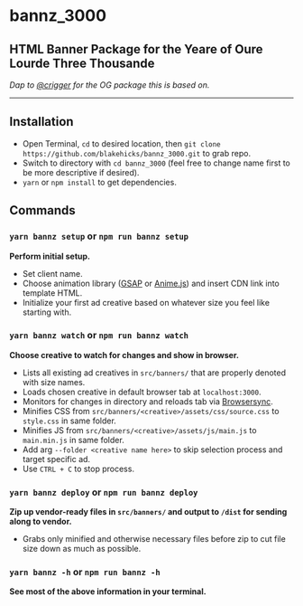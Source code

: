 # bannz_3000

## HTML Banner Package for the Yeare of Oure Lourde Three Thousande

_Dap to [@crigger](https://github.com/crigger) for the OG package this is based on._

---

## Installation

- Open Terminal, `cd` to desired location, then `git clone https://github.com/blakehicks/bannz_3000.git` to grab repo.
- Switch to directory with `cd bannz_3000` (feel free to change name first to be more descriptive if desired).
- `yarn` or `npm install` to get dependencies.

## Commands

### `yarn bannz setup` or `npm run bannz setup`

**Perform initial setup.**

- Set client name.
- Choose animation library ([GSAP](https://greensock.com/docs/v3) or [Anime.js](https://animejs.com/documentation/)) and insert CDN link into template HTML.
- Initialize your first ad creative based on whatever size you feel like starting with.

### `yarn bannz watch` or `npm run bannz watch`

**Choose creative to watch for changes and show in browser.**

- Lists all existing ad creatives in `src/banners/` that are properly denoted with size names.
- Loads chosen creative in default browser tab at `localhost:3000`.
- Monitors for changes in directory and reloads tab via [Browsersync](https://browsersync.io/).
- Minifies CSS from `src/banners/<creative>/assets/css/source.css` to `style.css` in same folder.
- Minifies JS from `src/banners/<creative>/assets/js/main.js` to `main.min.js` in same folder.
- Add arg `--folder <creative name here>` to skip selection process and target specific ad.
- Use `CTRL + C` to stop process.

### `yarn bannz deploy` or `npm run bannz deploy`

**Zip up vendor-ready files in `src/banners/` and output to `/dist` for sending along to vendor.**

- Grabs only minified and otherwise necessary files before zip to cut file size down as much as possible.

### `yarn bannz -h` or `npm run bannz -h`

**See most of the above information in your terminal.**
